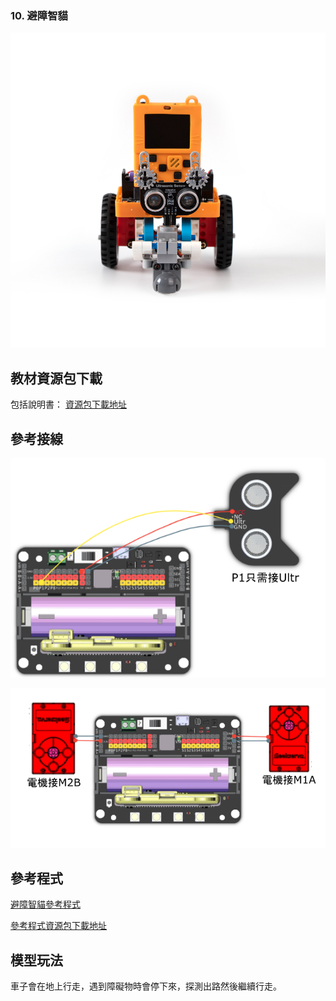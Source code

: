 ### 10. 避障智貓

![](../../images/avoid1.jpg)

## 教材資源包下載

包括說明書： [資源包下載地址](https://bit.ly/AIHealthCareSetBuildingGuide)

## 參考接線

![](../../images/avoid_wire.png)

![](../../images/trace_wire2.png)

## 參考程式

[避障智貓參考程式](https://makecode.microbit.org/_3i3Dwm7Fm7w1)

[參考程式資源包下載地址](https://bit.ly/AIHealthCareSetHex)

## 模型玩法

車子會在地上行走，遇到障礙物時會停下來，探測出路然後繼續行走。

